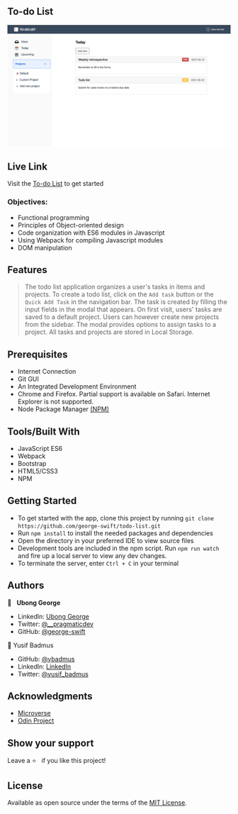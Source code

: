 ## To-do List
![screenshot](./screenshot.png)
## Live Link
Visit the [To-do List](https://george-swift.github.io/todo-list/) to get started

### Objectives:
- Functional programming
- Principles of Object-oriented design
- Code organization with ES6 modules in Javascript
- Using Webpack for compiling Javascript modules
- DOM manipulation
## Features

> The todo list application organizes a user's tasks in items and projects. To create a todo list, click 
on the `Add task` button or the `Quick Add Task` in the navigation bar. The task is created by filling 
the input fields in the modal that appears. On first visit, users' tasks are saved to a default project. 
Users can however create new projects from the sidebar. The modal provides options to assign tasks to a project. 
All tasks and projects are stored in Local Storage.

## Prerequisites
- Internet Connection
- Git GUI
- An Integrated Development Environment
- Chrome and Firefox. Partial support is available on Safari. Internet Explorer is not supported.
- Node Package Manager [(NPM)](https://docs.npmjs.com/about-npm)

## Tools/Built With
- JavaScript ES6
- Webpack
- Bootstrap
- HTML5/CSS3
- NPM

## Getting Started
- To get started with the app, clone this project by running `git clone https://github.com/george-swift/todo-list.git`
- Run `npm install` to install the needed packages and dependencies
- Open the directory in your preferred IDE to view source files
- Development tools are included in the npm script. Run `npm run watch` and fire up a local server to view any dev changes.
- To terminate the server, enter `Ctrl + C` in your terminal

## Authors

👤 &nbsp; **Ubong George**
- LinkedIn: [Ubong George](https://www.linkedin.com/in/ubong-itok)
- Twitter: [@\_\_pragmaticdev](https://twitter.com/__pragmaticdev)
- GitHub: [@george-swift](https://github.com/george-swift)

👤 Yusif Badmus

- GitHub: [@ybadmus](https://github.com/ybadmus) 
- LinkedIn: [LinkedIn](https://www.linkedin.com/in/ybadmus/)
- Twitter: [@yusif_badmus](https://twitter.com/yusif_badmus)

## Acknowledgments

- [Microverse](https://www.microverse.org)
- [Odin Project](https://www.theodinproject.com/paths/full-stack-javascript/courses/javascript/lessons/todo-list)

## Show your support

Leave a :star:️ &nbsp; if you like this project!

## License

Available as open source under the terms of the [MIT License](https://opensource.org/licenses/MIT).